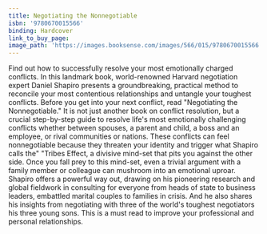 ```yaml
---
title: Negotiating the Nonnegotiable
isbn: '9780670015566'
binding: Hardcover
link_to_buy_page:
image_path: 'https://images.booksense.com/images/566/015/9780670015566.jpg'
---
```



Find out how to successfully resolve your most emotionally charged conflicts. In this landmark book, world-renowned Harvard negotiation expert Daniel Shapiro presents a groundbreaking, practical method to reconcile your most contentious relationships and untangle your toughest conflicts. Before you get into your next conflict, read "Negotiating the Nonnegotiable." It is not just another book on conflict resolution, but a crucial step-by-step guide to resolve life's most emotionally challenging conflicts whether between spouses, a parent and child, a boss and an employee, or rival communities or nations. These conflicts can feel nonnegotiable because they threaten your identity and trigger what Shapiro calls the" "Tribes Effect, a divisive mind-set that pits you against the other side. Once you fall prey to this mind-set, even a trivial argument with a family member or colleague can mushroom into an emotional uproar. Shapiro offers a powerful way out, drawing on his pioneering research and global fieldwork in consulting for everyone from heads of state to business leaders, embattled marital couples to families in crisis. And he also shares his insights from negotiating with three of the world's toughest negotiators his three young sons. This is a must read to improve your professional and personal relationships.